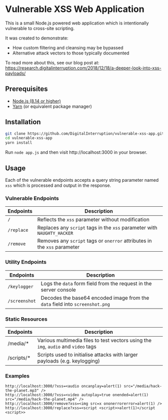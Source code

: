 Vulnerable XSS Web Application
==============================
This is a small Node.js powered web application which is intentionally vulnerable to cross-site scripting.

It was created to demonstrate:

* How custom filtering and cleansing may be bypassed
* Alternative attack vectors to those typically documented

To read more about this, see our blog post at: https://research.digitalinterruption.com/2018/12/18/a-deeper-look-into-xss-payloads/

Prerequisites
-------------
* [Node.js (8.14 or higher)](https://nodejs.org/en/)
* [Yarn](https://yarnpkg.com/lang/en/) (or equivalent package manager)

Installation
------------
```bash
git clone https://github.com/DigitalInterruption/vulnerable-xss-app.git
cd vulnerable-xss-app
yarn install
```

Run `node app.js` and then visit http://localhost:3000 in your browser.

Usage
-----
Each of the vulnerable endpoints accepts a query string parameter named `xss` which is processed and output in the response.

### Vulnerable Endpoints
| Endpoints  | Description                                                              |
| ---------- | ------------------------------------------------------------------------ |
| `/`        | Reflects the `xss` parameter without modification                        |
| `/replace` | Replaces any `script` tags in  the `xss` parameter with `NAUGHTY_HACKER` |
| `/remove`  | Removes any `script` tags or `onerror` attributes in the `xss` parameter |

### Utility Endpoints
| Endpoints     | Description                                                                  |
| ------------- | ---------------------------------------------------------------------------- |
| `/keylogger`  | Logs the `data` form field from the request in the server console            |
| `/screenshot` | Decodes the base64 encoded image from the `data` field into `screenshot.png` |

### Static Resources
| Endpoints  | Description                                                                        |
| ---------- | ---------------------------------------------------------------------------------- |
| /media/*   | Various multimedia files to test vectors using the `img`, `audio` and `video` tags |
| /scripts/* | Scripts used to initialise attacks with larger payloads (e.g. keylogging)          |

### Examples
```
http://localhost:3000/?xss=<audio oncanplay=alert(1) src="/media/hack-the-planet.mp3" />
http://localhost:3000/?xss=<video autoplay=true onended=alert(1) src="/media/hack-the-planet.mp4" />
http://localhost:3000/remove?xss=<img src=x ononerrorerror=alert(1) />
http://localhost:3000/replace?xss=<script <script>>alert(1)</script <script>>
```

